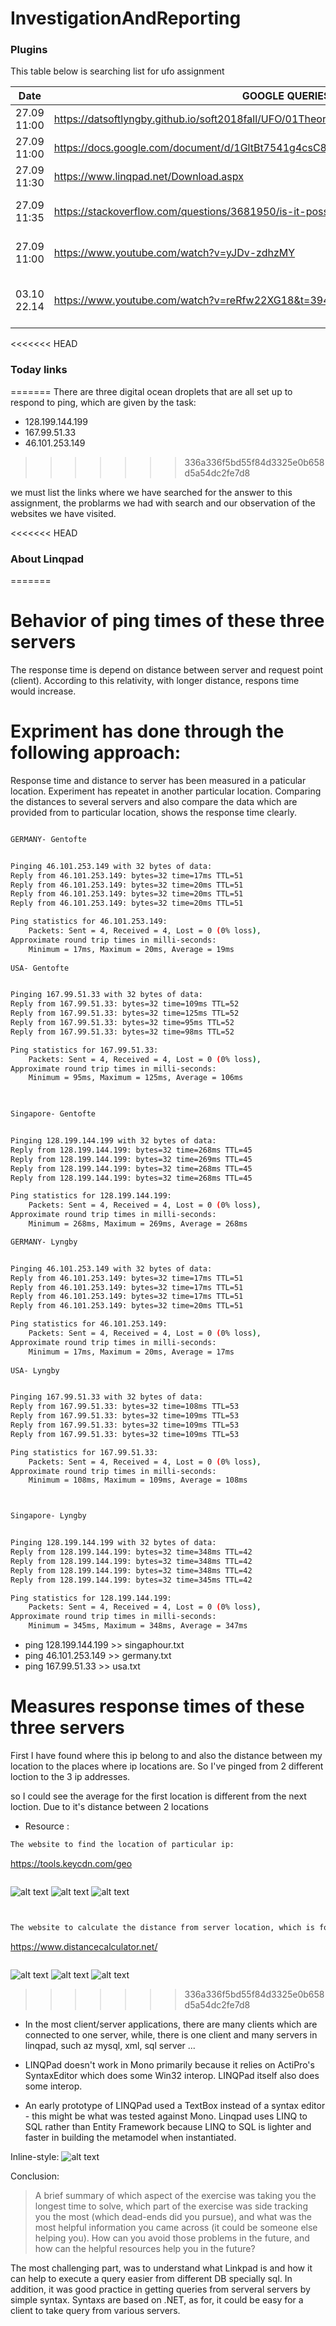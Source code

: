 # InvestigationAndReporting
### Plugins

This table below is searching list for ufo assignment

| Date | GOOGLE QUERIES | Description |
| ------ | ------ | ------ |
| 27.09 11:00|https://datsoftlyngby.github.io/soft2018fall/UFO/01TheoryLittRevReflect.html | assignemts url  |
| 27.09 11:00| https://docs.google.com/document/d/1GltBt7541g4csC8iPvoyICWh7rECNoH22deyWHnIdvE/edit | google docs |
| 27.09 11:30| https://www.linqpad.net/Download.aspx | download linqpad|
| 27.09 11:35|https://stackoverflow.com/questions/3681950/is-it-possible-to-run-linqpad-with-mono-mac | possible use linkpad on windows|
| 27.09 11:00|https://www.youtube.com/watch?v=yJDv-zdhzMY  | the mother of all demos |
| 03.10 22.14|https://www.youtube.com/watch?v=reRfw22XG18&t=394s | LinqPad Tutorial youtube video |


<<<<<<< HEAD
### Today links
=======
There are three digital ocean droplets that are all set up to respond to ping, which are given by the task:
- 128.199.144.199
- 167.99.51.33
- 46.101.253.149
>>>>>>> 336a336f5bd55f84d3325e0b658d5a54dc2fe7d8

we must list the links where we have searched for the answer to this assignment, the problarms we had with search and our observation of the websites we have visited.



<<<<<<< HEAD
### About Linqpad


=======

# Behavior of ping times of these three servers

The response time is depend on distance between server and request point (client). According to this relativity, with longer distance, respons time would increase.

# Expriment has done through the following approach: 

Response time and distance to server has been measured in a paticular location. Experiment has repeatet in another particular location. Comparing the distances to several servers and also compare the data which are provided from to particular location, shows the response time clearly.

```sh

GERMANY- Gentofte


Pinging 46.101.253.149 with 32 bytes of data:
Reply from 46.101.253.149: bytes=32 time=17ms TTL=51
Reply from 46.101.253.149: bytes=32 time=20ms TTL=51
Reply from 46.101.253.149: bytes=32 time=20ms TTL=51
Reply from 46.101.253.149: bytes=32 time=20ms TTL=51

Ping statistics for 46.101.253.149:
    Packets: Sent = 4, Received = 4, Lost = 0 (0% loss),
Approximate round trip times in milli-seconds:
    Minimum = 17ms, Maximum = 20ms, Average = 19ms
    
USA- Gentofte


Pinging 167.99.51.33 with 32 bytes of data:
Reply from 167.99.51.33: bytes=32 time=109ms TTL=52
Reply from 167.99.51.33: bytes=32 time=125ms TTL=52
Reply from 167.99.51.33: bytes=32 time=95ms TTL=52
Reply from 167.99.51.33: bytes=32 time=98ms TTL=52

Ping statistics for 167.99.51.33:
    Packets: Sent = 4, Received = 4, Lost = 0 (0% loss),
Approximate round trip times in milli-seconds:
    Minimum = 95ms, Maximum = 125ms, Average = 106ms
    


Singapore- Gentofte


Pinging 128.199.144.199 with 32 bytes of data:
Reply from 128.199.144.199: bytes=32 time=268ms TTL=45
Reply from 128.199.144.199: bytes=32 time=269ms TTL=45
Reply from 128.199.144.199: bytes=32 time=268ms TTL=45
Reply from 128.199.144.199: bytes=32 time=268ms TTL=45

Ping statistics for 128.199.144.199:
    Packets: Sent = 4, Received = 4, Lost = 0 (0% loss),
Approximate round trip times in milli-seconds:
    Minimum = 268ms, Maximum = 269ms, Average = 268ms

```

```sh
GERMANY- Lyngby


Pinging 46.101.253.149 with 32 bytes of data:
Reply from 46.101.253.149: bytes=32 time=17ms TTL=51
Reply from 46.101.253.149: bytes=32 time=17ms TTL=51
Reply from 46.101.253.149: bytes=32 time=17ms TTL=51
Reply from 46.101.253.149: bytes=32 time=20ms TTL=51

Ping statistics for 46.101.253.149:
    Packets: Sent = 4, Received = 4, Lost = 0 (0% loss),
Approximate round trip times in milli-seconds:
    Minimum = 17ms, Maximum = 20ms, Average = 17ms
    
USA- Lyngby


Pinging 167.99.51.33 with 32 bytes of data:
Reply from 167.99.51.33: bytes=32 time=108ms TTL=53
Reply from 167.99.51.33: bytes=32 time=109ms TTL=53
Reply from 167.99.51.33: bytes=32 time=109ms TTL=53
Reply from 167.99.51.33: bytes=32 time=109ms TTL=53

Ping statistics for 167.99.51.33:
    Packets: Sent = 4, Received = 4, Lost = 0 (0% loss),
Approximate round trip times in milli-seconds:
    Minimum = 108ms, Maximum = 109ms, Average = 108ms



Singapore- Lyngby


Pinging 128.199.144.199 with 32 bytes of data:
Reply from 128.199.144.199: bytes=32 time=348ms TTL=42
Reply from 128.199.144.199: bytes=32 time=348ms TTL=42
Reply from 128.199.144.199: bytes=32 time=348ms TTL=42
Reply from 128.199.144.199: bytes=32 time=345ms TTL=42

Ping statistics for 128.199.144.199:
    Packets: Sent = 4, Received = 4, Lost = 0 (0% loss),
Approximate round trip times in milli-seconds:
    Minimum = 345ms, Maximum = 348ms, Average = 347ms
 ```   
    
    
- ping 128.199.144.199 >> singaphour.txt
- ping 46.101.253.149 >> germany.txt
- ping 167.99.51.33 >> usa.txt


# Measures response times of these three servers

First I have found where this ip belong to and also the distance between my location to the places where ip locations are. 
So I've pinged from 2 different loction to the 3 ip addresses.

so I could see the average for the first location is different from the next loction. 
Due to it's distance between 2 locations

- Resource : 
```sh
The website to find the location of particular ip:
 ```
 
 https://tools.keycdn.com/geo

```sh
```

![alt text](https://user-images.githubusercontent.com/20173643/47400980-b8509380-d73f-11e8-8a8d-d4d6af6f7708.PNG)
![alt text](https://user-images.githubusercontent.com/20173643/47400983-bb4b8400-d73f-11e8-8090-a5feef6dcaf4.PNG)
![alt text](https://user-images.githubusercontent.com/20173643/47400986-bc7cb100-d73f-11e8-9ef3-be26e5e4842b.PNG)

```sh


The website to calculate the distance from server location, which is found from the website mentioned before :

```
https://www.distancecalculator.net/


```sh
```
![alt text](https://user-images.githubusercontent.com/20173643/47400988-be467480-d73f-11e8-8741-fbbc9ce0d1fd.PNG)
![alt text](https://user-images.githubusercontent.com/20173643/47400989-bf77a180-d73f-11e8-84b4-c5210abd82f3.PNG)
![alt text](https://user-images.githubusercontent.com/20173643/47400990-c1416500-d73f-11e8-861a-6c7660581a35.PNG)
>>>>>>> 336a336f5bd55f84d3325e0b658d5a54dc2fe7d8

* In the most client/server applications, there are many clients which are connected to one server, while, there is one client and many servers in linqpad, such az mysql, xml, sql server ...


+ LINQPad doesn't work in Mono primarily because it relies on ActiPro's SyntaxEditor which does some Win32 interop. LINQPad itself also does some interop.

- An early prototype of LINQPad used a TextBox instead of a syntax editor - this might be what was tested against Mono. Linqpad uses LINQ to SQL rather than Entity Framework because LINQ to SQL is lighter and faster in building the metamodel when instantiated.


Inline-style: 
![alt text](https://user-images.githubusercontent.com/20173643/46432714-30362a00-c74f-11e8-9335-aeb11407bc15.PNG)

Conclusion:
> A brief summary of which aspect of the exercise was taking you the longest time to solve, which part of the exercise was side tracking you the most (which dead-ends did you pursue), and what was the most helpful information you came across (it could be someone else helping you). How can you avoid those problems in the future, and how can the helpful resources help you in the future?

The most challenging part, was to understand what Linkpad is and how it can help to execute a query easier from different DB specially sql. In addition, it was good practice in getting queries from serveral servers by simple syntax. Syntaxs are based on .NET, as for, it could be easy for a client to take query from various servers. 